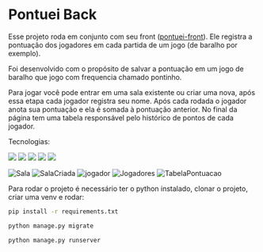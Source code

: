 # Pontuei Back

Esse projeto roda em conjunto com seu front ([pontuei-front](https://github.com/alexantos/pontuei-front)). Ele registra a pontuação dos jogadores em cada partida de um jogo (de baralho por exemplo).

Foi desenvolvido com o propósito de salvar a pontuação em um jogo de baralho que jogo com frequencia chamado pontinho.

Para jogar você pode entrar em uma sala existente ou criar uma nova, após essa etapa cada jogador registra seu nome. Após cada rodada o jogador anota sua pontuação e ela é somada à pontuação anterior. No final da página tem uma tabela responsável pelo histórico de pontos de cada jogador. 

Tecnologias:

<a target="_blank"><img src="https://img.shields.io/badge/angular-2F363D?style=for-the-badge&logo=angular&logoColor=white" target="_blank"></a>
<a target="_blank"><img src="https://img.shields.io/badge/typescript-2F363D?style=for-the-badge&logo=typescript&logoColor=white" target="_blank"></a>
<a target="_blank"><img src="https://img.shields.io/badge/django-2F363D?style=for-the-badge&logo=django&logoColor=white" target="_blank"></a>
<a target="_blank"><img src="https://img.shields.io/badge/python-2F363D?style=for-the-badge&logo=python&logoColor=white" target="_blank"></a>
<a target="_blank"><img src="https://img.shields.io/badge/sqlite-2F363D?style=for-the-badge&logo=sqlite&logoColor=white" target="_blank"></a>

![Sala](https://github.com/user-attachments/assets/c1de687b-a4ed-456a-9043-8f52c7c0fa09)
![SalaCriada](https://github.com/user-attachments/assets/1ec98000-005c-472c-a7b3-aa2067784204)
![jogador](https://github.com/user-attachments/assets/1c47f001-f238-4bde-b87c-34325a9f0bcc)
![Jogadores](https://github.com/user-attachments/assets/17d4c729-05af-4039-9efe-d766898f4362)
![TabelaPontuacao](https://github.com/user-attachments/assets/860bdfd3-58b6-44ab-8b91-e9973e1e6fc9)

Para rodar o projeto é necessário ter o python instalado, clonar o projeto, criar uma venv e rodar:

```bash
pip install -r requirements.txt
```
```bash
python manage.py migrate
```
```bash
python manage.py runserver
```
